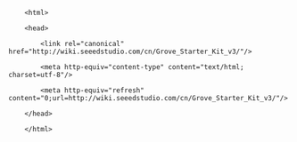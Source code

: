 <!DOCTYPE html>
        <html>
        <head>
            <link rel="canonical" href="http://wiki.seeedstudio.com/cn/Grove_Starter_Kit_v3/"/>
            <meta http-equiv="content-type" content="text/html; charset=utf-8"/>
            <meta http-equiv="refresh" content="0;url=http://wiki.seeedstudio.com/cn/Grove_Starter_Kit_v3/"/>
        </head>
        </html>